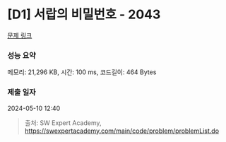 # [D1] 서랍의 비밀번호 - 2043 

[문제 링크](https://swexpertacademy.com/main/code/problem/problemDetail.do?contestProbId=AV5QJ_8KAx8DFAUq) 

### 성능 요약

메모리: 21,296 KB, 시간: 100 ms, 코드길이: 464 Bytes

### 제출 일자

2024-05-10 12:40



> 출처: SW Expert Academy, https://swexpertacademy.com/main/code/problem/problemList.do